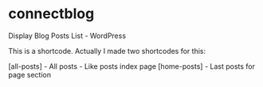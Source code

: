 # connectblog
Display Blog Posts List - WordPress

This is a shortcode. Actually I made two shortcodes for this:

[all-posts] - All posts - Like posts index page
[home-posts] - Last posts for page section


